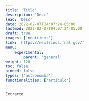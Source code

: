 ```yaml
---
title: 'Title'
description: 'Desc'
lead: 'Desc'
date: 2022-02-07T04:07:24-05:00
lastmod: 2022-02-07T04:07:24-05:00
draft: true
images: ['neutrinos']
link: 'https://neutrinos.fnal.gov/'
menu:
    experimental:
        parent: 'general'
weight: 120
toc: false
pinned: false
types: ['astronomía']
functionalities: ['artículo']
---
```


```text
Extracto
```
